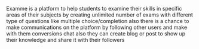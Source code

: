 Examme is a platform to help students to examine their skills in specific areas of their subjects
by creating unlimited number of exams with different type of questions like multiple choice/completion
also there is a chance to make communications on the platform by following other 
users  and  make with them conversions chat 
also they can create blog or post to show up their knowledge and share it with their followers 
